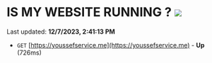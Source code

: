 # IS MY WEBSITE RUNNING ? [![](https://img.shields.io/static/v1?label=Sponsor&message=%E2%9D%A4&logo=GitHub&color=%23fe8e86)](https://github.com/sponsors/<username>)

Last updated: **12/7/2023, 2:41:13 PM**

- `GET` [https://youssefservice.me](https://youssefservice.me) - **Up** (726ms)
